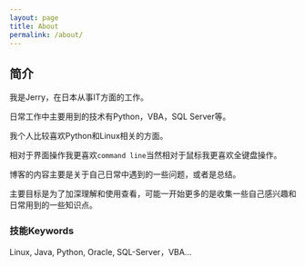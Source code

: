 ```yaml
---
layout: page
title: About
permalink: /about/
---
```




## 简介

我是Jerry，在日本从事IT方面的工作。

日常工作中主要用到的技术有Python，VBA，SQL Server等。

我个人比较喜欢Python和Linux相关的方面。

相对于界面操作我更喜欢`command line`当然相对于鼠标我更喜欢全键盘操作。

博客的内容主要是关于自己日常中遇到的一些问题，或者是总结。

主要目标是为了加深理解和使用查看，可能一开始更多的是收集一些自己感兴趣和日常用到的一些知识点。



### 技能Keywords

Linux, Java, Python, Oracle, SQL-Server，VBA...



